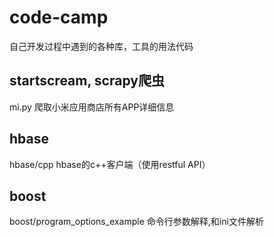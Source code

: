 # code-camp
自己开发过程中遇到的各种库，工具的用法代码

## startscream, scrapy爬虫

mi.py 爬取小米应用商店所有APP详细信息

## hbase

hbase/cpp hbase的c++客户端（使用restful API）

## boost

boost/program_options_example 命令行参数解释,和ini文件解析
